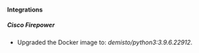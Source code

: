 #### Integrations
##### Cisco Firepower
- Upgraded the Docker image to: *demisto/python3:3.9.6.22912*.
